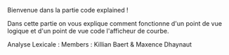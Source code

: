 Bienvenue dans la partie code explained !

Dans cette partie on vous explique comment fonctionne d'un point de vue logique et d'un point de vue code l'afficheur de courbe.

Analyse Lexicale :
Members : Killian Baert & Maxence Dhaynaut